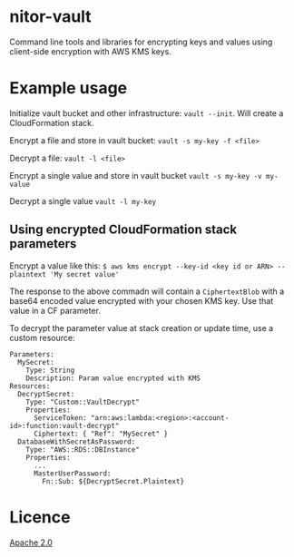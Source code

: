 nitor-vault
===========

Command line tools and libraries for encrypting keys and values using client-side encryption with AWS KMS keys.

# Example usage

Initialize vault bucket and other infrastructure: `vault --init`. Will create a CloudFormation stack.

Encrypt a file and store in vault bucket: `vault -s my-key -f <file>`

Decrypt a file: `vault -l <file>`

Encrypt a single value and store in vault bucket `vault -s my-key -v my-value`

Decrypt a single value `vault -l my-key`

## Using encrypted CloudFormation stack parameters

Encrypt a value like this: `$ aws kms encrypt --key-id <key id or ARN> --plaintext 'My secret value'`

The response to the above commadn will contain a `CiphertextBlob` with a base64 encoded value encrypted with your chosen KMS key. Use that value in a CF parameter.

To decrypt the parameter value at stack creation or update time, use a custom resource:

```
Parameters:
  MySecret:
    Type: String
    Description: Param value encrypted with KMS
Resources:
  DecryptSecret:
    Type: "Custom::VaultDecrypt"
    Properties:
      ServiceToken: "arn:aws:lambda:<region>:<account-id>:function:vault-decrypt"
      Ciphertext: { "Ref": "MySecret" }
  DatabaseWithSecretAsPassword:
    Type: "AWS::RDS::DBInstance"
    Properties:
      ...
      MasterUserPassword:
        Fn::Sub: ${DecryptSecret.Plaintext}
```

# Licence

[Apache 2.0](https://www.apache.org/licenses/LICENSE-2.0)
